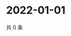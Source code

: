 # 2022-01-01

共 0 条

<!-- BEGIN WEIBO -->
<!-- 最后更新时间 Sat Jan 01 2022 22:13:08 GMT+0800 (China Standard Time) -->

<!-- END WEIBO -->
